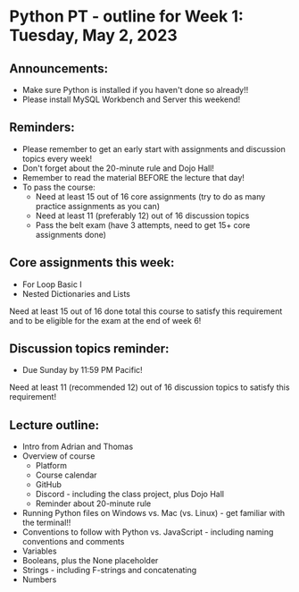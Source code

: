 # Python PT - outline for Week 1: Tuesday, May 2, 2023

## Announcements:
- Make sure Python is installed if you haven't done so already!!
- Please install MySQL Workbench and Server this weekend!

## Reminders:
- Please remember to get an early start with assignments and discussion topics every week!
- Don't forget about the 20-minute rule and Dojo Hall!
- Remember to read the material BEFORE the lecture that day!
- To pass the course:
    - Need at least 15 out of 16 core assignments (try to do as many practice assignments as you can)
    - Need at least 11 (preferably 12) out of 16 discussion topics
    - Pass the belt exam (have 3 attempts, need to get 15+ core assignments done)

## Core assignments this week:
- For Loop Basic I
- Nested Dictionaries and Lists

Need at least 15 out of 16 done total this course to satisfy this requirement and to be eligible for the exam at the end of week 6!

## Discussion topics reminder:
- Due Sunday by 11:59 PM Pacific!

Need at least 11 (recommended 12) out of 16 discussion topics to satisfy this requirement!

## Lecture outline:
- Intro from Adrian and Thomas
- Overview of course
    - Platform
    - Course calendar
    - GitHub
    - Discord - including the class project, plus Dojo Hall
    - Reminder about 20-minute rule
- Running Python files on Windows vs. Mac (vs. Linux)  - get familiar with the terminal!!
- Conventions to follow with Python vs. JavaScript - including naming conventions and comments
- Variables
- Booleans, plus the None placeholder
- Strings - including F-strings and concatenating
- Numbers

